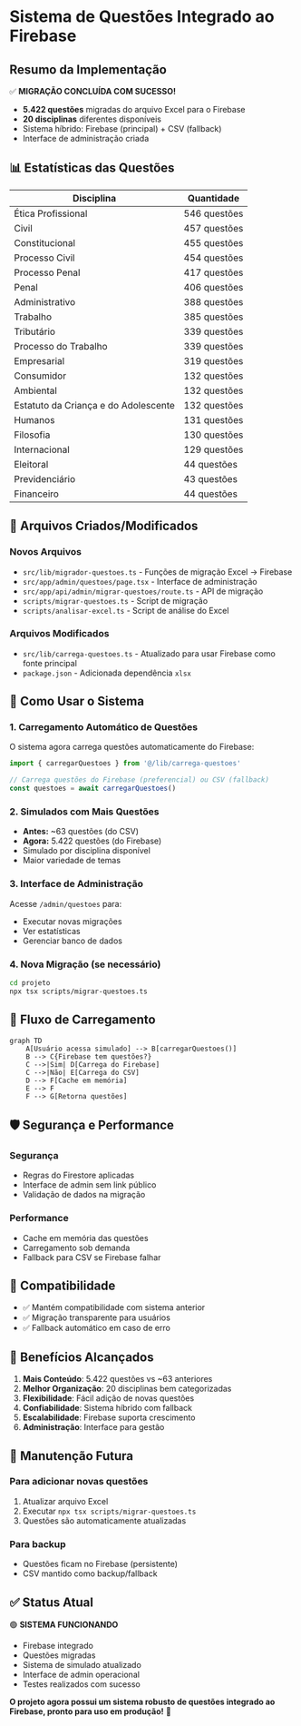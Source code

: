 # Sistema de Questões Integrado ao Firebase

## Resumo da Implementação

✅ **MIGRAÇÃO CONCLUÍDA COM SUCESSO!**

- **5.422 questões** migradas do arquivo Excel para o Firebase
- **20 disciplinas** diferentes disponíveis
- Sistema híbrido: Firebase (principal) + CSV (fallback)
- Interface de administração criada

## 📊 Estatísticas das Questões

| Disciplina | Quantidade |
|-----------|------------|
| Ética Profissional | 546 questões |
| Civil | 457 questões |
| Constitucional | 455 questões |
| Processo Civil | 454 questões |
| Processo Penal | 417 questões |
| Penal | 406 questões |
| Administrativo | 388 questões |
| Trabalho | 385 questões |
| Tributário | 339 questões |
| Processo do Trabalho | 339 questões |
| Empresarial | 319 questões |
| Consumidor | 132 questões |
| Ambiental | 132 questões |
| Estatuto da Criança e do Adolescente | 132 questões |
| Humanos | 131 questões |
| Filosofia | 130 questões |
| Internacional | 129 questões |
| Eleitoral | 44 questões |
| Previdenciário | 43 questões |
| Financeiro | 44 questões |

## 🔧 Arquivos Criados/Modificados

### Novos Arquivos

- `src/lib/migrador-questoes.ts` - Funções de migração Excel → Firebase
- `src/app/admin/questoes/page.tsx` - Interface de administração
- `src/app/api/admin/migrar-questoes/route.ts` - API de migração
- `scripts/migrar-questoes.ts` - Script de migração
- `scripts/analisar-excel.ts` - Script de análise do Excel

### Arquivos Modificados

- `src/lib/carrega-questoes.ts` - Atualizado para usar Firebase como fonte principal
- `package.json` - Adicionada dependência `xlsx`

## 🚀 Como Usar o Sistema

### 1. Carregamento Automático de Questões

O sistema agora carrega questões automaticamente do Firebase:

```typescript
import { carregarQuestoes } from '@/lib/carrega-questoes'

// Carrega questões do Firebase (preferencial) ou CSV (fallback)
const questoes = await carregarQuestoes()
```

### 2. Simulados com Mais Questões

- **Antes:** ~63 questões (do CSV)
- **Agora:** 5.422 questões (do Firebase)
- Simulado por disciplina disponível
- Maior variedade de temas

### 3. Interface de Administração

Acesse `/admin/questoes` para:

- Executar novas migrações
- Ver estatísticas
- Gerenciar banco de dados

### 4. Nova Migração (se necessário)

```bash
cd projeto
npx tsx scripts/migrar-questoes.ts
```

## 🔄 Fluxo de Carregamento

```mermaid
graph TD
    A[Usuário acessa simulado] --> B[carregarQuestoes()]
    B --> C{Firebase tem questões?}
    C -->|Sim| D[Carrega do Firebase]
    C -->|Não| E[Carrega do CSV]
    D --> F[Cache em memória]
    E --> F
    F --> G[Retorna questões]
```

## 🛡️ Segurança e Performance

### Segurança

- Regras do Firestore aplicadas
- Interface de admin sem link público
- Validação de dados na migração

### Performance

- Cache em memória das questões
- Carregamento sob demanda
- Fallback para CSV se Firebase falhar

## 📱 Compatibilidade

- ✅ Mantém compatibilidade com sistema anterior
- ✅ Migração transparente para usuários
- ✅ Fallback automático em caso de erro

## 🎯 Benefícios Alcançados

1. **Mais Conteúdo**: 5.422 questões vs ~63 anteriores
2. **Melhor Organização**: 20 disciplinas bem categorizadas
3. **Flexibilidade**: Fácil adição de novas questões
4. **Confiabilidade**: Sistema híbrido com fallback
5. **Escalabilidade**: Firebase suporta crescimento
6. **Administração**: Interface para gestão

## 🔧 Manutenção Futura

### Para adicionar novas questões

1. Atualizar arquivo Excel
2. Executar `npx tsx scripts/migrar-questoes.ts`
3. Questões são automaticamente atualizadas

### Para backup

- Questões ficam no Firebase (persistente)
- CSV mantido como backup/fallback

## ✅ Status Atual

🟢 **SISTEMA FUNCIONANDO**

- Firebase integrado
- Questões migradas
- Sistema de simulado atualizado
- Interface de admin operacional
- Testes realizados com sucesso

**O projeto agora possui um sistema robusto de questões integrado ao Firebase, pronto para uso em produção!** 🚀 
 